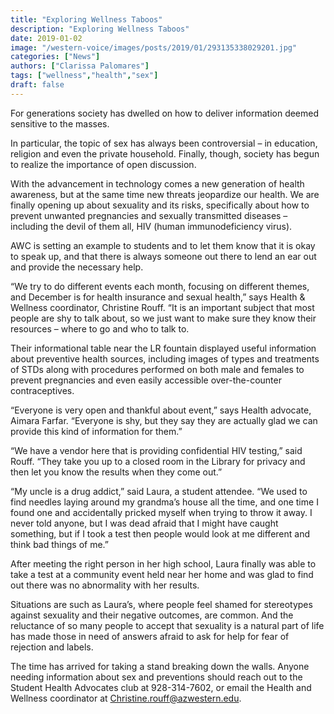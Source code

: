 ```yaml
---
title: "Exploring Wellness Taboos"
description: "Exploring Wellness Taboos"
date: 2019-01-02
image: "/western-voice/images/posts/2019/01/293135338029201.jpg"
categories: ["News"]
authors: ["Clarissa Palomares"]
tags: ["wellness","health","sex"]
draft: false
---
```

For generations society has dwelled on how to deliver information deemed sensitive to the masses.

In particular, the topic of sex has always been controversial – in education, religion and even the private household. Finally, though, society has begun to realize the importance of open discussion.

With the advancement in technology comes a new generation of health awareness, but at the same time new threats jeopardize our health. We are finally opening up about sexuality and its risks, specifically about how to prevent unwanted pregnancies and sexually transmitted diseases – including the devil of them all, HIV (human immunodeficiency virus).

AWC is setting an example to students and to let them know that it is okay to speak up, and that there is always someone out there to lend an ear out and provide the necessary help.

“We try to do different events each month, focusing on different themes, and December is for health insurance and sexual health,” says Health & Wellness coordinator, Christine Rouff. “It is an important subject that most people are shy to talk about, so we just want to make sure they know their resources – where to go and who to talk to.

Their informational table near the LR fountain displayed useful information about preventive health sources, including images of types and treatments of STDs along with procedures performed on both male and females to prevent pregnancies and even easily accessible over-the-counter contraceptives.

“Everyone is very open and thankful about event,” says Health advocate, Aimara Farfar. “Everyone is shy, but they say they are actually glad we can provide this kind of information for them.”

“We have a vendor here that is providing confidential HIV testing,” said Rouff. “They take you up to a closed room in the Library for privacy and then let you know the results when they come out.”

“My uncle is a drug addict,” said Laura, a student attendee. “We used to find needles laying around my grandma’s house all the time, and one time I found one and accidentally pricked myself when trying to throw it away. I never told anyone, but I was dead afraid that I might have caught something, but if I took a test then people would look at me different and think bad things of me.”

After meeting the right person in her high school, Laura finally was able to take a test at a community event held near her home and was glad to find out there was no abnormality with her results.

Situations are such as Laura’s, where people feel shamed for stereotypes against sexuality and their negative outcomes, are common. And the reluctance of so many people to accept that sexuality is a natural part of life has made those in need of answers afraid to ask for help for fear of rejection and labels.

The time has arrived for taking a stand breaking down the walls. Anyone needing information about sex and preventions should reach out to the Student Health Advocates club at 928-314-7602, or email the Health and Wellness coordinator at Christine.rouff@azwestern.edu.